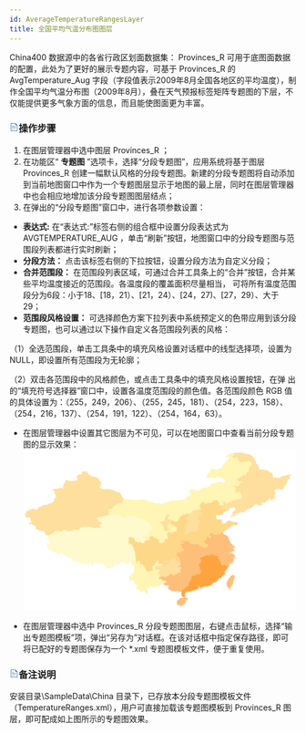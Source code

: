 ```yaml
---
id: AverageTemperatureRangesLayer
title: 全国平均气温分布图图层
---
```

China400 数据源中的各省行政区划面数据集： Provinces_R 可用于底图面数据的配置，此处为了更好的展示专题内容，可基于
Provinces_R 的 AvgTemperature_Aug
字段（字段值表示2009年8月全国各地区的平均温度），制作全国平均气温分布图（2009年8月），叠在天气预报标签矩阵专题图的下层，不仅能提供更多气象方面的信息，而且能使图面更为丰富。

### ![](../../img/read.gif)操作步骤

1. 在图层管理器中选中图层 Provinces_R ； 
2. 在功能区“ **专题图** ”选项卡，选择“分段专题图”，应用系统将基于图层 Provinces_R 创建一幅默认风格的分段专题图。新建的分段专题图将自动添加到当前地图窗口中作为一个专题图层显示于地图的最上层，同时在图层管理器中也会相应地增加该分段专题图图层结点；
3. 在弹出的“分段专题图”窗口中，进行各项参数设置： 
* **表达式:** 在“表达式:”标签右侧的组合框中设置分段表达式为 AVGTEMPERATURE_AUG ，单击“刷新”按钮，地图窗口中的分段专题图与范围段列表都进行实时刷新； 
* **分段方法：** 点击该标签右侧的下拉按钮，设置分段方法为自定义分段；
* **合并范围段：** 在范围段列表区域，可通过合并工具条上的“合并”按钮，合并某些平均温度接近的范围段。各温度段的覆盖面积尽量相当， 可将所有温度范围段分为6段：小于18、[18，21）、[21，24）、[24，27)、[27，29）、大于29；
* **范围段风格设置：** 可选择颜色方案下拉列表中系统预定义的色带应用到该分段专题图，也可以通过以下操作自定义各范围段列表的风格： 

（1）全选范围段，单击工具条中的填充风格设置对话框中的线型选择项，设置为 NULL，即设置所有范围段为无轮廓；

（2）双击各范围段中的风格颜色，或点击工具条中的填充风格设置按钮，在弹 出的“填充符号选择器”窗口中，设置各温度范围段的颜色值。各范围段颜色 RGB
值的具体设置为：（255，249，206）、（255，245，181）、（254，223，158）、（254，216，137）、（254，191，122）、（254，164，63）。

* 在图层管理器中设置其它图层为不可见，可以在地图窗口中查看当前分段专题图的显示效果：   
 ![](img/RangesBaseMap.png)  

* 在图层管理器中选中 Provinces_R 分段专题图图层，右键点击鼠标，选择“输出专题图模板”项，弹出“另存为”对话框。在该对话框中指定保存路径，即可将已配好的专题图保存为一个 *.xml 专题图模板文件，便于重复使用。

### ![](../../img/read.gif)备注说明

安装目录\SampleData\China 目录下，已存放本分段专题图模板文件（TemperatureRanges.xml），用户可直接加载该专题图模板到 Provinces_R 图层，即可配成如上图所示的专题图效果。


